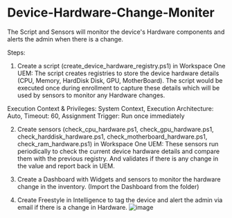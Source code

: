 # Device-Hardware-Change-Moniter
The Script and Sensors will monitor the device's Hardware components and alerts the admin when there is a change.

Steps:

1. Create a script (create_device_hardware_registry.ps1) in Workspace One UEM: The script creates registries to store the device hardware details (CPU, Memory, HardDisk Disk, GPU, MotherBoard). The script would be executed once during enrollment to capture these details which will be used by sensors to monitor any Hardware changes.

  Execution Context & Privileges: System Context, Execution Architecture: Auto, Timeout: 60, Assignment Trigger: Run once immediately

2. Create sensors (check_cpu_hardware.ps1, check_gpu_hardware.ps1, check_harddisk_hardware.ps1, check_motherboard_hardware.ps1, check_ram_hardware.ps1) in Workspace One UEM: These sensors run periodically to check the current device hardware details and compare them with the previous registry. And validates if there is any change in the value and report back in UEM.

3. Create a Dashboard with Widgets and sensors to monitor the hardware change in the inventory. (Import the Dashboard from the folder)

4. Create Freestyle in Intelligence to tag the device and alert the admin via email if there is a change in Hardware.
![image](https://github.com/gvinodh1/Device-Hardware-Change-Moniter/assets/33771537/ee9af984-f734-4f88-ab45-b562b2c2f3b4)

